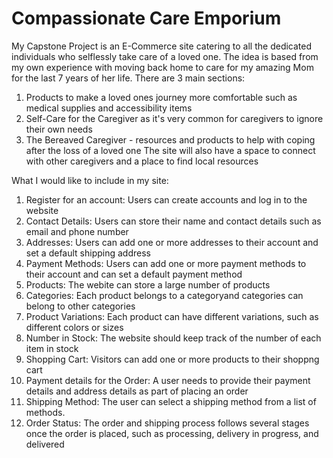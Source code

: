 # Compassionate Care Emporium

My Capstone Project is an E-Commerce site catering to all the dedicated individuals who selflessly take care of a loved one. The idea is based from my own experience with moving back home to care for my amazing Mom for the last 7 years of her life. There are 3 main sections:
1. Products to make a loved ones journey more comfortable such as medical supplies and accessibility items
2. Self-Care for the Caregiver as it's very common for caregivers to ignore their own needs
3. The Bereaved Caregiver - resources and products to help with coping after the loss of a loved one
The site will also have a space to connect with other caregivers and a place to find local resources

What I would like to include in my site:

1. Register for an account: Users can create accounts and log in to the website
2. Contact Details: Users can store their name and contact details such as email and phone number
3. Addresses: Users can add one or more addresses to their account and set a default shipping address
4. Payment Methods: Users can add one or more payment methods to their account and can set a default payment method
5. Products: The webite can store a large number of products
6. Categories: Each product belongs to a categoryand categories can belong to other categories
7. Product Variations: Each product can have different variations,  such as different colors or sizes
8. Number in Stock: The website should keep track of the number of each item in stock
9. Shopping Cart: Visitors can add one or more products to their shoppng cart 
10. Payment details for the Order: A user needs to provide their payment details and address details as part of placing an order
11. Shipping Method: The user can select a shipping method from a list of methods. 
12. Order Status: The order and shipping process follows several stages once the order is placed, such as processing, delivery in progress, and delivered

